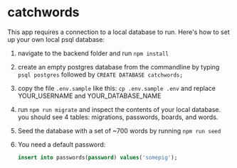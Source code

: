 # catchwords

This app requires a connection to a local database to run. Here's how to
set up your own local psql database:

1. navigate to the backend folder and run `npm install`

2. create an empty postgres database from the commandline by typing
   `psql postgres` followed by `CREATE DATABASE catchwords;`

3. copy the file `.env.sample` like this: `cp .env.sample .env` and
   replace YOUR_USERNAME and YOUR_DATABASE_NAME

4. run `npm run migrate` and inspect the contents of your local
   database. you should see 4 tables: migrations, passwords, boards, and
   words.

5. Seed the database with a set of ~700 words by running `npm run seed`

6. You need a default password:
   ```sql
   insert into passwords(password) values('somepig');
   ```
